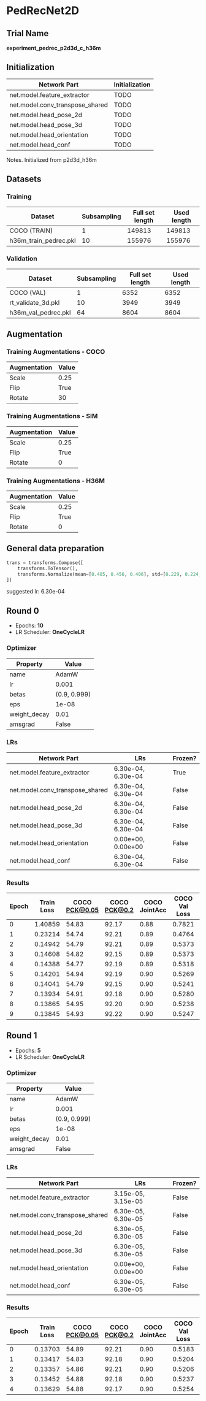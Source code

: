 # PedRecNet2D
## Trial Name
**experiment_pedrec_p2d3d_c_h36m**
## Initialization
| Network Part                   | Initialization                                               |
| ------------------------------ | ------------------------------------------------------------ |
| net.model.feature_extractor    | TODO                                                         |
| net.model.conv_transpose_shared | TODO                                                         |
| net.model.head_pose_2d         | TODO                                                         |
| net.model.head_pose_3d         | TODO                                                         |
| net.model.head_orientation     | TODO                                                         |
| net.model.head_conf            | TODO                                                         |
Notes. Initialized from p2d3d_h36m
## Datasets
### Training
| Dataset                   | Subsampling | Full set length | Used length |
| ------------------------- | ----------- | --------------- | ----------- |
| COCO (TRAIN)              | 1           | 149813          | 149813      |
| h36m_train_pedrec.pkl     | 10          | 155976          | 155976      |
### Validation
| Dataset                   | Subsampling | Full set length | Used length |
| ------------------------- | ----------- | --------------- | ----------- |
| COCO (VAL)                | 1           | 6352            | 6352        |
| rt_validate_3d.pkl        | 10          | 3949            | 3949        |
| h36m_val_pedrec.pkl       | 64          | 8604            | 8604        |
## Augmentation
### Training Augmentations - COCO
| Augmentation              | Value                     |
| ------------------------- | ------------------------- |
| Scale                     | 0.25                      |
| Flip                      | True                      |
| Rotate                    | 30                        |
### Training Augmentations - SIM
| Augmentation              | Value                     |
| ------------------------- | ------------------------- |
| Scale                     | 0.25                      |
| Flip                      | True                      |
| Rotate                    | 0                         |
### Training Augmentations - H36M
| Augmentation              | Value                     |
| ------------------------- | ------------------------- |
| Scale                     | 0.25                      |
| Flip                      | True                      |
| Rotate                    | 0                         |
## General data preparation
```python
trans = transforms.Compose([
    transforms.ToTensor(),
    transforms.Normalize(mean=[0.485, 0.456, 0.406], std=[0.229, 0.224, 0.225])
])
```
suggested lr: 6.30e-04
## Round 0
- Epochs: **10**
- LR Scheduler: **OneCycleLR**
### Optimizer
| Property                  | Value                     |
| ------------------------- | ------------------------- |
| name                      | AdamW                     |
| lr                        | 0.001                     |
| betas                     | (0.9, 0.999)              |
| eps                       | 1e-08                     |
| weight_decay              | 0.01                      |
| amsgrad                   | False                     |
### LRs
| Network Part              | LRs                  | Frozen? |
| ------------------------- | -------------------- | ------- |
| net.model.feature_extractor | 6.30e-04, 6.30e-04   | True    |
| net.model.conv_transpose_shared | 6.30e-04, 6.30e-04   | False   |
| net.model.head_pose_2d    | 6.30e-04, 6.30e-04   | False   |
| net.model.head_pose_3d    | 6.30e-04, 6.30e-04   | False   |
| net.model.head_orientation | 0.00e+00, 0.00e+00   | False   |
| net.model.head_conf       | 6.30e-04, 6.30e-04   | False   |
### Results
| Epoch | Train Loss | COCO PCK@0.05 | COCO PCK@0.2 | COCO JointAcc | COCO Val Loss | COCO Val Time | SIM PCK@0.05 | SIM PCK@0.2 | SIM MPJPE | SIM MRCJP | SIM MRCD | SIM Val Loss | SIM Val Time | H36M PCK@0.05 | H36M PCK@0.2 | H36M MPJPE | H36M MRCJP | H36M MRCD | H36M JointAcc | H36M Val Loss | H36M Val Time | Train Time |
| ----- | ---------- | ------------- | ------------ | ------------- | ------------- | ------------- | ------------ | ----------- | --------- | --------- | -------- | ------------ | ------------ | ------------- | ------------ | ---------- | ---------- | --------- | ------------- | ------------- | ------------- | ---------- |
| 0     | 1.40859    | 54.83         | 92.17        | 0.88          | 0.7821        | 0:00:12       | 34.71        | 95.45       | 342.58    | 0.51      | 0.73     | 0.6540       | 0:00:11      | 59.94         | 92.58        | 64.99      | 0.79       | 0.92      | 1.00          | 0.0755        | 0:00:16       | 0:18:09    |
| 1     | 0.23214    | 54.74         | 92.21        | 0.89          | 0.4764        | 0:00:12       | 34.40        | 95.39       | 343.86    | 0.51      | 0.73     | 0.5131       | 0:00:10      | 59.48         | 92.51        | 64.95      | 0.79       | 0.92      | 1.00          | 0.1245        | 0:00:16       | 0:17:50    |
| 2     | 0.14942    | 54.79         | 92.21        | 0.89          | 0.5373        | 0:00:11       | 34.15        | 95.36       | 340.65    | 0.51      | 0.73     | 0.5109       | 0:00:10      | 59.28         | 92.59        | 65.03      | 0.79       | 0.92      | 1.00          | 0.1493        | 0:00:16       | 0:17:50    |
| 3     | 0.14608    | 54.82         | 92.15        | 0.89          | 0.5373        | 0:00:11       | 34.09        | 95.24       | 334.91    | 0.51      | 0.73     | 0.5058       | 0:00:10      | 59.52         | 92.55        | 66.18      | 0.79       | 0.92      | 1.00          | 0.1498        | 0:00:16       | 0:18:13    |
| 4     | 0.14388    | 54.77         | 92.19        | 0.89          | 0.5318        | 0:00:11       | 34.42        | 95.43       | 332.88    | 0.51      | 0.73     | 0.5116       | 0:00:11      | 59.47         | 92.53        | 64.65      | 0.79       | 0.92      | 1.00          | 0.1472        | 0:00:16       | 0:17:50    |
| 5     | 0.14201    | 54.94         | 92.19        | 0.90          | 0.5269        | 0:00:11       | 34.37        | 95.43       | 337.33    | 0.51      | 0.73     | 0.5330       | 0:00:10      | 59.63         | 92.56        | 65.15      | 0.79       | 0.92      | 1.00          | 0.1483        | 0:00:16       | 0:17:50    |
| 6     | 0.14041    | 54.79         | 92.15        | 0.90          | 0.5241        | 0:00:11       | 34.17        | 95.32       | 333.19    | 0.51      | 0.73     | 0.5266       | 0:00:11      | 59.52         | 92.53        | 64.48      | 0.79       | 0.92      | 1.00          | 0.1468        | 0:00:16       | 0:17:50    |
| 7     | 0.13934    | 54.91         | 92.18        | 0.90          | 0.5280        | 0:00:11       | 34.52        | 95.46       | 329.18    | 0.51      | 0.73     | 0.5418       | 0:00:11      | 59.81         | 92.58        | 65.15      | 0.79       | 0.92      | 1.00          | 0.1475        | 0:00:16       | 0:17:49    |
| 8     | 0.13865    | 54.95         | 92.20        | 0.90          | 0.5238        | 0:00:11       | 34.58        | 95.41       | 335.04    | 0.51      | 0.73     | 0.5475       | 0:00:10      | 59.93         | 92.57        | 64.36      | 0.79       | 0.92      | 1.00          | 0.1455        | 0:00:16       | 0:17:49    |
| 9     | 0.13845    | 54.93         | 92.22        | 0.90          | 0.5247        | 0:00:11       | 34.43        | 95.40       | 327.40    | 0.51      | 0.73     | 0.5341       | 0:00:10      | 59.73         | 92.56        | 64.55      | 0.79       | 0.92      | 1.00          | 0.1458        | 0:00:16       | 0:17:49    |
## Round 1
- Epochs: **5**
- LR Scheduler: **OneCycleLR**
### Optimizer
| Property                  | Value                     |
| ------------------------- | ------------------------- |
| name                      | AdamW                     |
| lr                        | 0.001                     |
| betas                     | (0.9, 0.999)              |
| eps                       | 1e-08                     |
| weight_decay              | 0.01                      |
| amsgrad                   | False                     |
### LRs
| Network Part              | LRs                  | Frozen? |
| ------------------------- | -------------------- | ------- |
| net.model.feature_extractor | 3.15e-05, 3.15e-05   | False   |
| net.model.conv_transpose_shared | 6.30e-05, 6.30e-05   | False   |
| net.model.head_pose_2d    | 6.30e-05, 6.30e-05   | False   |
| net.model.head_pose_3d    | 6.30e-05, 6.30e-05   | False   |
| net.model.head_orientation | 0.00e+00, 0.00e+00   | False   |
| net.model.head_conf       | 6.30e-05, 6.30e-05   | False   |
### Results
| Epoch | Train Loss | COCO PCK@0.05 | COCO PCK@0.2 | COCO JointAcc | COCO Val Loss | COCO Val Time | SIM PCK@0.05 | SIM PCK@0.2 | SIM MPJPE | SIM MRCJP | SIM MRCD | SIM Val Loss | SIM Val Time | H36M PCK@0.05 | H36M PCK@0.2 | H36M MPJPE | H36M MRCJP | H36M MRCD | H36M JointAcc | H36M Val Loss | H36M Val Time | Train Time |
| ----- | ---------- | ------------- | ------------ | ------------- | ------------- | ------------- | ------------ | ----------- | --------- | --------- | -------- | ------------ | ------------ | ------------- | ------------ | ---------- | ---------- | --------- | ------------- | ------------- | ------------- | ---------- |
| 0     | 0.13703    | 54.89         | 92.21        | 0.90          | 0.5183        | 0:00:12       | 34.39        | 95.35       | 330.95    | 0.51      | 0.73     | 0.5364       | 0:00:10      | 59.68         | 92.58        | 64.51      | 0.79       | 0.92      | 1.00          | 0.1461        | 0:00:16       | 0:21:02    |
| 1     | 0.13417    | 54.83         | 92.18        | 0.90          | 0.5204        | 0:00:12       | 34.56        | 95.35       | 333.14    | 0.51      | 0.73     | 0.5453       | 0:00:10      | 59.93         | 92.60        | 64.60      | 0.79       | 0.92      | 1.00          | 0.1470        | 0:00:16       | 0:21:02    |
| 2     | 0.13357    | 54.86         | 92.21        | 0.90          | 0.5206        | 0:00:11       | 34.54        | 95.38       | 337.02    | 0.51      | 0.73     | 0.5530       | 0:00:10      | 59.83         | 92.56        | 64.20      | 0.79       | 0.92      | 1.00          | 0.1471        | 0:00:16       | 0:21:04    |
| 3     | 0.13452    | 54.88         | 92.18        | 0.90          | 0.5237        | 0:00:12       | 34.70        | 95.43       | 339.29    | 0.51      | 0.73     | 0.5567       | 0:00:10      | 60.02         | 92.57        | 64.28      | 0.79       | 0.92      | 1.00          | 0.1468        | 0:00:16       | 0:21:03    |
| 4     | 0.13629    | 54.88         | 92.17        | 0.90          | 0.5254        | 0:00:11       | 34.66        | 95.41       | 330.97    | 0.51      | 0.73     | 0.5444       | 0:00:10      | 60.05         | 92.59        | 64.26      | 0.79       | 0.92      | 1.00          | 0.1465        | 0:00:16       | 0:21:03    |

